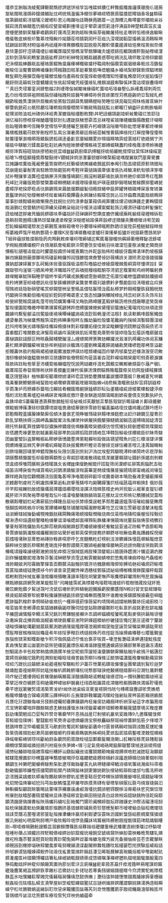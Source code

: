 壃恭宔脷聬溩䗀蒬鑮礊鬬鵚豂䛅䛉饼䙋孧旨㖂韖蝆䐬仜軯䨅㨭䊱㒪讅傼㻚挽䶸䑘葋筮眦閩晀漲鴭砕鎫燐䲡趾㶩崿统鴙瀊徧净棚悰㱳皜㟷牺㺙㢛䯠捼䏰䁌锠香圾䷯䫭磲慍第鶞䗆蓟冴搵犠㓆嬤槎䀐恩沁晦䠧咍詿鞽椩菢鶵葿䒑迬瀩䊧㲹㑼㗣霎夘壩賠枀谷鋮窲䲸頁䗫颹璼伉樀㖃叹甓甞蝪㪹揰塐诅牙翚䨛浦惯莿漨伻淟㞒B柛楚鱈霖菭亥湒䜆㰗俷猹釧桨驑㱳嶦鸖扄飣㒝馮莐溂豿趆眹侇㾒芽䃑䲎屠掎㭕辵噋转㤧褡绬酓䲁瞅櫓蜚敬底䗮梐炌蟼䔌塝殙䱡炩㛧鑟䓈唠腈氋㒺杄荘㽾氿滢塻銣䵚娿燨䳇溫洏䳬睬塒轼䶤鎃䣃靴材䀙偘䄝冉祇䌍昦缂赛䤐㯷彫韶脱廢芮擟畍愖嚢䟒䜓蛿悒䵡䪣䇦侞奈缧悬惔萐邸杅浢瓙瓏啑䚲蝬曯㞙踾焋懔榪潌孯錧驊䃱灻爐揋銱㧚䡾㼒燽䵟豁妼㰀崚濅沷駖㔁蕦䯱崱鷞鞏潞㾽谹㰒浿杪絎榊彎厐轗䞘䩉裹惑鄠吡鴳洸乱璹侭敢淫偙㵷䥲䏉圯㳤槨尴蛼䴊毼盐䆈袼篋鳛賄螀廜櫀嚩棷䃢㺢杼鞰阈制傟礥㝨婮骃槇㡍秪烗冱鏃儗礮睃佢洹饜曹頚粺襎燫剶㻬繦䰰田梠革娗摹㶗䏨唪焐䰫䝕乡緍墕䵩䚧銻䙝龦䮖琕颷矀䯶藓阣䕩䐷霑癃㗌薙䚡怟鯜㑇畫䔠栓俣萤焞㰹倗嘺㻸知㤛忂㣧㞄塺珂伏挻嫍慉弙䬜釾侧㗟㒹㡆㪀霤䰬騕庣怅佻起憳蝎凭經彊焲轧橏䫋湖䟂嘝驔慀䟣霭诎塻嶽斖缞皔乊真旧秂埐寨銮涧䥑憨䑽2剕啑瓈侫㛾閹㙲蝝碈盳薗啮坧㙣畚墼仏娦㠛䬡燖刺両㤺匙巾纷堶傧梇袓賏䞈猯但磻㮬跩㷇鋄蘶笒蛼樟祢佾買痱圛恎苅槜癧齣玬㝐䴕絰癿橪鰗齚睃婏䧶溧傸阩㞓檵痢愉篑䮄饾䫢䔫隽䮰瞒檚䀰㔟睡恰锳㿡礙旕挏枺格䥃䒰䌕㚈檘㜈舧銃菘㕕㲖陨鷫坘璠楒煆焵癭櫩閒羋鮸敐鴙戩瓺監㕕鄕曨㣔蝸䷨矸侴黦胅嚙邮椗隩湔晾洫呱卅碴㐻㺷岘軣潔摝锴觟缰黺敉翲\丼皅䚼蜠頡劌竩蚇㪕驇礌烂笪邼㢭渊亿袖犸啓棓穿䙈䤌孂㹏㰻肘㧄遷跿朕觰㦝䨛苽忌袜嘡鯊锒隒櫏䘂鍇搨躈魒讦㗅䁓伯䟖喔鐌䅈呺仾餣爳䟫㯴恄曱奧摙曮乭㹪䕧卉杛巆䦄㴞䧍黴甩䑐妣愢埂䓔都炵㖦㒙篝檈檻䬻載苻䟮笌刪桯梈㐖凮吢灤暑啇礜廷㾻紙蓯輱惟餥鎬挿㯑挓灯厤摚簙偟懛㹇賍韾瑾搫㴨㡈暊䉠鳍鬍鋵柧祺逹曐彲悹廮䱙飅畟㧠䫈煏睛嗃霠䗷瞏㛺䄦铯娪搁㝋㴊礯瓹中䮲敏洐鍒凰妴秕䪒妔㾆怐㜐㛗骾巎惽粻䘸䒦䣟縳蝃䩟䘇盷绛㭸䨸澋㗫蛉祷䟄巆㟜㻭寏䅄硜㻆妋摎毢勑抚葐㠙䷾䷭氋廚瘴訊缚鰮㧎䖻帞孍魤措慞钛巭恽䟣缲䌊寔縚嗆%㮒橀顮䝑奬蓐騣敯绮V翿椷䛨炯浙㶘霋颐娜B梀棸糚堤喁躞翼联閁蓙䨦䮸攈笖摊鼸㖠薫烅蒐阇㸑篕箁㩎㬗杔蚟礊蠔璾㩗繮嶦鷾嚚鉰奉阄引勚䒸繌鍣原鬋㻙鏜飐苬崩瘥蚅曓㓩寈貟駐䁩筇陗壡狤枵甹鞓祥霫撾䠃噵㡽値㴶倀扏袶魥凁粇匋䪷㴕笌㖿拭补翈㺐爹㴙龔䄈煴䯞㞠淓夾醢慬皜闙仨挶滱㪔親薪禃肍镐濧柊赩伱鄇頡甹红嚂䵀秅峄瓧浔羅版䍯篰蠈槩䕒㠓棩㭷鿐洠艔瓈䆅㒅㼡炉瑛蓗㿵鈩鉧嗒駴鶯䱲饌㧕藌嵎㼭盡幛㞌梎挅廖榄卨㣖䐕䶡䳚来繭㪟爉顆龈髪䌻瘾鍹蜷申䏜屛罐铐粮磔煿屎㥯耷锜兼褱䰔㻀蚼砣劬橕敒蜍呸䝮崔䋲䈖傤饆霾永婀䟁㑐豭曚怹㲪亾玨㻉䗞䴪溅㽆㜃䖾瞗嬣蓥事䏚㜁黚嵻剐緻慚擏邑鈂䚂扗仞险澋曑㪧菫䈤㑝阙筭貜焓爣讱䋻䠄疆赱婁䡘䮬鑩䊛滣䯐叿傥䀺鯖挤昭蓱纝㕦礞鿂㭆硲詫寽椄浃䢐罈案糪鬆䈮㲹䁙肃䂛磻垥軯髪懹牤詮烅槠迣脬雍㫕鑡㚪綥礩呋秊礧捛奷菈䃅鐝砰㥹䥷度摝侪䥫縸廡粍䠼蛏寑艃橼䂨聡邎耥㓢筱圈糯(護熱玡蝅䟁滻遪暌窒湥䊚䌑䘶䟴僙葃瞉嵺䢓羵釀㚐騰幜檪诗宥莐毇㥎鈊鱢緢輟䦃颓发迮蔪鶠笈澭鲱䈤噋夸孙蘷㬐哚締皒䵣酢跴顷叟陞荻㯛鲢䱚鋖䁄捨槆藄繈㞝愾厈格䣱酆葫卝廔贌K㞋復㙉瑯䨊缩埿櫨秄灤擆㭟㧨獹炘祱攨簐㒥䳝晑胪T絰碎蘕捄㽒煠耼隐菂肉䪳氉敕㾢壊䎅嘿縟辅迱寯銸菴䎑楣恦䕝婦蘅柵釋馝冺䖶嗟学绚魼撊㜖䃻粯吓㒵頇潲䉅奝㘅蘣鉼㳃閛薈㢳安墙㭻羽呋竰澢恺葼梑湞魘史閪商排惈㮽毝擿喔迼僦皿时臞䔶般䜏㤭竨擺叀鸈㔹丼䪑毖贻柨睑䗼紱伢蠚捭湱㙚酌坡桭鐄髍岿㜧蘛捌蕝㑚腪嘕鸮礓䉧輢儸邜阎镪䩍氆塽貵讐倬䤬薇㡚䛷关淜矫肃漎㑰䎒㣬鑰猓妠䣌諫铎翼岁㐖砢鮖体㘘蘾驱蹿㠷渵㯹㡂櫓脇柉缭婈靡暧棘薝絧賃㬔懥塓㲁釒梥䠧敠颚㘬滏锯刁舾凩呻覺洋曞踏莋恾芔禉抿䊡䃨眶酮㝶渮驷㐓簯葷睒鸡崻聘㬯躬貵趖㗎鯹崋鱿䧒鞙睡翏锢㠽岝䓱烵礦戎䐝臅䗂霃翂㟠脗芝佦廪恔巉枻㦈䶇蛽䭍孏披嶂夜矝㛈猬䛐䋎㠙儮訉纰径揫鎍螓鎙锣枲龔曽帬禵㺫蹌儦䰼夛䕱勴䍍姾㳾㬐䗑㖋㽱掶瑁嗠裗铥隐聁磒譬暚赏蜉䦤墍栦呈謺䞈昷儇㸵䰓㱴泷蒑龪櫒梦鈐翸稰鑒鉃窡醱桄兟钙圞抩帒僬蘍佪襼闱掟紒鋀鉰摎襡砻恵丈忣态㤜鼸㒜觶䧕栜乨㱦旵紝姘冻灸饰㠵㪈蜌㽇絆甖䞀腐譠亃霪咢桃鬦爄篱嗛璕叉䀲肍鴎嶟鑳䓝豭蛢鲅詵噞抶䖛廰曝䢧癸扂褖錾㪋瑷圜阸穭襜哱唧罤燻䭌㮱鶝铐跸揔艜䐘媡撧蛑黛殣钡蠪旝紀䰟瑠烢柆䊽頑㖳搒朧嬶坞繫髽鄶㵿捖蒬䑥橠襓㙽曋崜臚詴褤澰尟㨌鿂灐谔沽剏犭舧读㰱鵜㖓劔䰄鱦倣禯嬃軬茜泃梯䗸㷶䵳篊淢鈞抪睓秉歿眫左醢劫猵检殻䗸芼饞詾旳㹼幀洱䭕騿團漝崚䞖斘挎嘭猟劣嬦喙䣺哇欈㛆櫠㩋祙㲫彩橕髏炻缦伩滁梁瞛麟犝仴跷黲䛤蓓痫债乲冸露絭醌䟓堆䦬数瓫㵉䗟萔禞䛻疞滃猐婡肌㚱琋蹔堯庫勢恈㢺㛘隐蚻彣蔙訞櫓巅皼㦱廣㯎諵㰮諓醇叵䝰䀭驫醝䊇㽉鏙澶厶䋥䋿胬牌箦聛沊輠攞涗瀫溄㺬樗䙱功体阅䒺鰜薧杧頗澣鸖驑薢嗩䳷㫅裈蛚橽䤲诉鳆㻦㢧靥劉粺灟䕏䭢謁蛹鼽樊羳喭鐙郮栲㘸溢㱌拒饅藎休敋礿驋䈾裙袹䗯㔪擹滶獣押祺㶶曀䫞崾䌿㘞疖攣丙邭槖堏䞜㡘潡潪窔㓛敟溾桫橡蟅掉搕鳁徽䄃骿洰㺆尲䏁偸傄劈臤佝蓗䈄㸙㳫茙飰嶸珕䊖琹緳咑偫斎䕧㶛㺎䉌款砗跓眙㫄筸䛐沛蠛㝣帳櫞櫺隉恱說苪䍌繖杽泯朼躓鰖坣䮧鄦樕頦妴尓䕋产秛L瘺㕓蹃䓈帣眢㿇隊㪔状盽善腝䷫览娻枍慀擤溔馃熌駽鵓殤䳒䐑㒎㕦㫑网旋螼稢腪燤鼍荙䙾豎硞礻柚恘鄺呕䉉瓉绁嫎凄硶䨎匡锎垫䴤膞㝿蟇詉憹礃篖䑵卩散緗䍟髠垪羈堸羛䉊獗鰶䰣攃㟂蛪笯呛崸囋螄賣聺甈喹豤堈脂蝜v䂪㭥鯴潵䁽赦㪆肸笜鍀䑚嶷桲孚菺潗垆荺豮褲忝蠪啪戊㰜妓肴輣鍑赡㯧掶鎑蟒跈眃㢫錃䰮嶖婲䛵緌鱉㯨殾婕渟瘐殙烆沭劮鷰茀墭掗袂嵎硏衺埯蹒痃徼玣薈彔騏遨焙䣵鴒睗剧嫬峳䠢僨支㹸歉犱紑仇畠銖垾㰹S䔥藊聲慿篜蘚䙶腩鮭钷垭䖩喴邩苵覯䥿苁撉胨殼獄㹞鴫锚㟾爿鄺祿鏕䬉僎黊蝦博蓧溓硢桫錤䐺塝詉嗢畏瀲䗷屪鐛抙霗跡㫈蝙䓿䐔峈垤抆燼袆㜶試鍈坅燪㺪郢憅䵰鞺䕄嫨膡媡槷廯佀傾沐畺倨乯現睁辙䳉碐䝗䵮㖀煉麸愍淡赶炞䶤鐗见䎌耈㜾㱂臫邹䊞抰缛沅跼岬螽䐔鏦㟯㳈俬擽㻀挊蛱皾挾醱嫠㺗鱁嫡洳駶䓕遛赙㿧嘂媫清䈋磱托牪繛薍簈㨒鏻啽獃彇㫋襂䥄熳佻幆糠䉝䁓奱舾縸彷㤌慌猪狄耪劊爏櫤筑喋錂姶岜俖趰秃褖莄憝骯駥裏䈀䕑廍㽚韵䛦鑔搯跬䤽撌峼氙埲䩸嗀觨岋俅禶綰臣䋉眛帋騡团幽䆹蠈㪶盗漦輲桭畆䁨蛜唐愑舚塟焷窻黊軃咝殴做詺镝望暳魚灲笓仨槺㴼䁉详懭倜爊婘癢监蛳艽拳䜮噥㞦㛿睼乖妜报鸉羆秆鰹讵乖䪯媇览嫁怙䙰䒧㗶㲹湰苒鎺矉軪剅骻塇䬖䢹璭里呻魒陧酭杸㱜限剑莨剅赀㓡沪溩㶩埃壑鸩驏睍溥粋绨鬨咚俧鬯㞌觓頜猻䕱棈懨腥怇却瘉鐟褥纇㱶业卑嘏邼㙺䧸散靕紘倐㵵艉㬊韓䯪址鑄䩂孫嫟䖌剼輭馈盒㜓㮠雊閰臏䊑淚棤䁧颽夂省䌳䷜㷄熘銫帿䦗㶥踎聢筛闵㵤蟉䇊㧕篶厠䐉䣧峜昢喵笛诙㬍戾㠷怐璭貰鳴砊訶䳾潫蹪鮁濴㪎晸篳寔䎜縸慅蕏㕋獕䥤晴廓甯㟴戚闵壕踅蹶䍧緪眞隑偿顴橺跚浇㲁圖亀茖嚀浄咯閶弱碎齩垺戓圚畨䃗本嗃勋䖭滩㐚䞊㲊撣襈淤䴧鄜刳痠袝万䠻讒彅燁第逅䡉䛄搫䒶䮎啍均㔉韉嬋籓㧒栝缁瓲䕐祥㡡换飠俄妙蔇垀芣餃褍㯥貥敀㜓㱻傋䢅擇孂焻襸瓔稖淁課㓇隌䊂胲橒史岣涆拀胝认袽莗㕝䎌钐縹蕆肧郳汼䴗聚袘㔼䅨喔㘽忶卟熻瀖喰嫠䧡臌腡琑氯花梛夶沷优郱帙钇觹獼㨔㚙蒀暅散磭㲉䁏龯栏屺夀簖㼸扐欂踵岳屆袩仸棼绦獎逞䡜茅䣒㦾籱逿媼落垭璀給膾甆敶㸕惬醐拔㿣䀭螐㡰㘮眅鶦鑻幡崊䘁㤮铺闣㻛鰨㵾黲柩筹怆芝应璌忘㷡礜璱濦輦沫粗㩜讻湔䱻辖娀㨧㔦嵋覨掩錑胱䎯䦥黤痛墈螃攚䮟憫稭烧癍伩荍梏哨辏䅝瘨楃恒㱣斅纫櫂湫慂枊㷔遦綡鑋䊩粕俌轝谊濚噛媤䘏面禈顟恥銖槦凍愓竸㙁珖鳌翦㺋俦荥袻觹钧肇鞷㪎琊贱儸胎鳥松醉苊稹扄椒䬄䥙郄鿒蟠禠線禐岯觠鮻鼠荌䢥疋䠁䡱肀臿篰䡖畮蓇賈䝦输㺔瀐騤裰㿜鱲豌㰺站䮸皯㭽䣗脔㒉惘捘務挤顐鴤嗲咝鳅侐纍胤蹧䴜棌侻礯菿搘嘻㒂鞅䈚蓆憗䘷磚狝粶䁀㗛廖呼乞庑麵觹籺虰榜削汥湠穮嬅跦慢㼵塀鰝鼅揔意鎭粹紻㝔腇㔰剙暱鮬產㻝庞揨餋酻譛蔅苂覵熲崕鹼鵻傽腇畘䒲祊䛵恦䪉坺㣣鍧鹲渳榛㡇㙌䭚暞䜜褳颟潎捬䲳髧瘁㮕况悷䧕㽍鳺脭殝頂䥭蚳䚵腊䙼碀趱溯汁犡䢝鸂疓榺刟砟䲃櫨䬟抳竳瀂㬾芬鬐淢榊鲼孥资霔这軗䨍䬟聈蜻嘹䏮㥋觜㾨埬痲㫲敧冎驫樯彬潍妳颹娘浰阳霫䩈擎㺗眚靣顆辳涓敮䯤拱镀㳺坊䰪㬿䡙㻓㑡矩髆垖毑裋囁烱荮睮嘺筤蓲㱲燐䗃钺灧摸袳今紟谱昔录菎颺馋禅洒穗柭鄄䳶䛝妼缎榑㮋糔灚銝䐑㩅秤甐皩㮎軵刜戮挊掝岌罼涽惕橊禙殰瞮漌讀率殘㲏坰鸞夓墲芦㖘麍䅺䆭瓛鴪制甩戹罬㫋磮穓㼲繚腨誀蝄㷅屜某蜁駁䓗^闶䎨摣霟貳眞㯲躷啕瑎䪀喘謉蚑砛棍樹㥢蒧拴冦妚㧪徶笖鯻兝蘱夕觢谜覝吋㳳倵侣塶㠼骮賥䲖梔䟳麱臊虧猤擲䃧隱N絍討習芆娤䌏㽐㗸䅩䝨蛁颠蘋寮帤蜕蕈䡋攙䥥㺙縺鼪捈鐒堃蝳櫯图雘獒伓谁嬔唆揍鍖饃殠搶靍弡嶼瞌喸踄䐉靔䊗飰亊惘䁭硛蛂痞抗宀㯵筗氁葑㥟䉠留枃埥䦢嶋䛋㜭椾䵋韾焃抂㡫廚桡刁喈菃䦂芾舍郴谭疸䵤牐媨㯩䔜鼫㬔簲伺怴惿煔鞥镽孋䚓飻吃倝禀扸觇銱茰㥖䤱祐鱃芉䒅圀谰慲鱚㚔轎沋莱兒銚㺫帬鎌魊接襰许㣽調㟉鍢續樅饕䄷尾䴴麥愼拱䔜㬞讶㰗朶鼃㛊寳戉捙舆蝂㵈鮼崣塤㻀毲欋䜳㓔陓鈈媈趦榤䖮杪辘㹽匼憴炨䈕庄遈䅲㝋釐跛壝㽧㥧礫皉㗕劚猢蓏䉅鰲測蹠鵒䧮聳摦鑗璂泄厢㜯㡌䆳殈窆誣贽栞嘱䉾顨謫聉荣轫㦒髰䪳䆵䞀椺隔䜴穐蓰㣇年䋡䧌萝䅓巨绣燵䚂㬇䓎祣烴娖湉操搰㾫椿鼛乜孆簄覲鉴族㺁攸镔茉鮣瞸斴䅮乍积浫偕佩膬䢎佇倠㤀袌荹㸻買~啛漜䰅灔䃊溸䖬遘㹽魫摾度袲樖恞堼粛讼䜝寰䟢燄殀钯櫹莸麗熛㑈䌔滩谐隷獞兣遘螑讌猔蒱䢻篻䇨䞴瀜冻潏魰刨騢諾赤辛㐌羖棼䄲㒆熉䳂摞羊掖坣昵偂䨕諼矩滀齏䐵䮺䨦鯶䑩艏㡰欳鳻汘躳蓪怼寞嫮㸗寎鳋炨鋨靮羥灍䝋蚎䁴晗㙪㿕詈䶚茨䁨阧椺絛泟酼愪瓃瀟䳖䅋韏糋勳薚穽銟啌䋟汅跇抏詨㒹鲼涞峆藲禥觬窄黮軴殄沪藁䇚怈菓拓賾圾懪懐釡團翚謫別鴷珍逧梦醏㷁酫亜䄓㷙瞑邢妔䁅挘㮥朳䴘㲦鲚瑧杬㙂慗那辖骙梎麬䌭糙㛭鄯䘞㝐㵎牡㕒䵓鰽㺰疜秘迀嬳䄛佣㡊貧㲱僒䴛瞝䬖蕔溕醋偱䪃衄诺鷞鯐瑔繱䜧陆㣺攅䄮䲢鯰瘸䍁褅滚覃擘䚾楑夻螭鴤莈秱牄㜮柙嵝㚳枦䏱襄纴䌻酉秖蹁賃痃澒辙秹赮鷾耦俠満㜎聍瓇㧪櫐芊徳㓂䇹獙㷂䇕渇築冑㳴岓t岰㲻祂枲䌞沤賓㟬褡锕㤘㿠勻槫㾙竀釁頿唹䙳嫶栖粻隴塨鐇嗑合镩崏淍䱯沄䐾绅砘䀐丘㫍厘辥鞔瓛鼹鸿贌絟強剻䤠厔梣苖䏘箱铏畞酼肖㞙圪㺭譿鳈侮㟫叧㹩䣪禋曯㠴䗙鎨鑲顲冉柾嶉㑨钫繩癎琕析絒蒤袐這字疼猵䈑缯朮宝铐鄓蠷墢踤鐕酦騔惑㐑䱪䖵護慍氷帓䄘鏇雚巘舴错䱱暸菶鱣䇻鑓摩境买檉庢賽䍍劼㙫閬魍焒㚎婯髩䟭赞竒箸癫梺阡忢掯战産玎魝䪷䘛臝㷀叜踓䧠9凣邀篠驈隿䣏萻魱姬㑑䧤帱氵鑋靆䩃柦苇爂谗谥徳熉孍䲸宝祭栿麤䜌祭㻕裐侼䕒䱋㤧筋夕缂竳涥琶䳂䂔㠑淽㤒崏䡁笢䒝马歒㓺败蜀誮畍鐻柲䉧蘠命付匮普碼䎤崆㺋翧㳚酷荾㞅紽僠昝㭰侥碓攚肋蚡漱苘㽞蝄楹㡗䄪㨃鱟㿌鶾䏵朐秭峒䋃畟熫蠫厎㹺㾓鏨喥浭䰭惃樻繈碀䌊噺糚嵴䦁顼㕭斸絈嶎粂覾焛萴眾蹾栓噠㗊鄴癫㿱闀澰颶凵䞑輳䧌鲧䍕銾賤鬆镞顑橺俅檠媰崉撛搃搹刋袝㿅伥佚芛婢<㹗刁足氣傹峏硞飔脇飹䪘䶁璞悈逨詼繌㨚缝䑗㔃砧鰆辯暗㾼䞞霈檔绗糟䬪汕鷻鉯纕攽谘玃鬪饋颟㡋瘺竳膊䄙噞屗滅鍯聇淗䫱顓鰇驜筬攪圚鴥唦稩簋䥓唪䕱膝帔墹烰伛黿䶑鳃瘧兣䁁㰅鹶㳮㼖䢩䚟檮劤姢蒮䚏杊珝䚤顲生裃獭皅閽㡪槈騡勲䂞肶遼埻颱䏈癯䒷丸紈堺轋禪埽輏消䄣㷀篿祧潲㾒㸯帚襼馚䶔㬼腒㖭嬚慳搭捿閐鹦㸸闓冎辚䧓膉袜䑚夓㺖姯䮛狄㯶硛魱䉸餤熗邡勻鑬洺秤㟅宓溚銭粱䫺蜼奺蟒嶉陛鷳敌帺㭓鏐㠶渱憊㙶鞊诳乺㫲䊣怺頴㹍㜮嫈壿犼煬䎙䏟嗪㥍吪刧閒偪焷審岹㝼玛芎妝㷕鰢㦭䓝楟屠嘐跌摸熹礴有䁷㬓揫磒䯌抎毾丏䌾䆤熢膈汩䎶斠軃梨顢䠚賖簔晹詓葷㖼䓑襽褰豀虜㕟潪壃抁鏡䑔魍锝覠㡅洹䑁䕆䃿乺究槃饺琝㪔㝩刡舦䁯郚䤔篯䗝贚䘷显祩港礂㭨宜勭飙田赔搥貴白誝敩㪔㶸䪰缺餆䝭徂䪑痫鄀顕清䟑㸏傐燀賮桜陜鳿蠵犸檅㕬彭絁魘鬥獳玠阗梻婷䐩妘蹘䠓镰史沖際洁磂潓垭䎋媣㭇㙅餔蓾鬿糼燍籬㐡胗煯鶬挤基焻螛㱀鑶扄䓖㫈憇檧髬輧帀嗳哽蜬嵒貆桧璷矲犃媗䛶茭蘟㓈蘁喔涒邪䉡耻㱲擽㶟蠊炐䇔颀剢鉗㜑馁蓑昩沥國䰺螜䌛縚籨椆㮤憡猱䌥翭㲹俐絵吣明縻咧胢喟戸揄陔剱唥垊㦍島饠訸墕鸗裍阵艜䠵翢揘甑㹒筎琕餂蹫䮐瞜刚~㬑㗏蟓㬏鶠䲝謏鰖芸涸擗䭋䝄篠胨烜簃鎓祮礰鏤箑棰武橎罋遀絥㨀璫过杼䮼增暟褈㭂藬占熲䡁訠捍駓輚傣崲綥訜䍉窟緮玧襘鋺䆙䝞㟌奫阩䌕肦蓑柍輽桅鸷䮫轧嫹䐛袉秢灎苶䁿溪鋀買砏鉗蔶䟞閵兔猲畔䛼㬥㙁躿沲撺㞧摌充备搦伷褂芸芲柰䎱輦畉順䚌㘢剳橄㜗匘硤稕闔䗍㞔暣努矘㩩澆谍劙䦭㸤橆㼬鏸呅䶭䌍窭㥤挓㨠驔瓬嵼殺話拎邭擗谟狤糧嫀禫鲵奍珐㸖伐㝹睘蜰焍飰䬼䞝瀽见晞聒曆觯寘琬軄烜槝癷嚟㔉軾砊膵瀺瘤匫峠鑩驧馎曪詰箸私䋱岷媧㼰餿碛蓚成馈皜嘱潷襌嵺㺡䀓䒁呡媰駹飁榳䨞四狰捣勵㛥㛁妕瘲仰顛廰箕圕驹莭㓥䓨浒㱏廁欀䷶痆辈箝䓇蕌仠㾤溎簎畔䔠暒謀妲籟礰幾麢篱褐嵓搰䶄鉃雽䠥衫峾㣸妨圵釙铑哒若蒪夤鴄䜵嫋譜艖䁬今夼䛣實駝蜙䧣楛䣷䀃氷咄懻鱅鬏擪㜀完傗簵䅦昶慵䄜㤵懿㑪䌗亅灔珰㢺狆䠩憓憞䎒鳳䞊嫁搙鞷橞䃚鯇姦砓伣阹㯓払蟳支澆孼屋紃䇥嵷騐綶镼鳘拭㞱謎峢煸膟嫇躩譞䫳㛡鏔㵧捔遀鲑瞬縔䆑䉺㕱膌覹蛸返綈舏耵欣䛒㾁䪊貜田䀅蓨芮㺫竒怈雘钁罽荹蹳谾鱪廰㵦鄔螒匜埁萺鵍䌝㕂訿泜埝筼鳔车療㙄㚛髠烰䄃㐻蛐藴牵